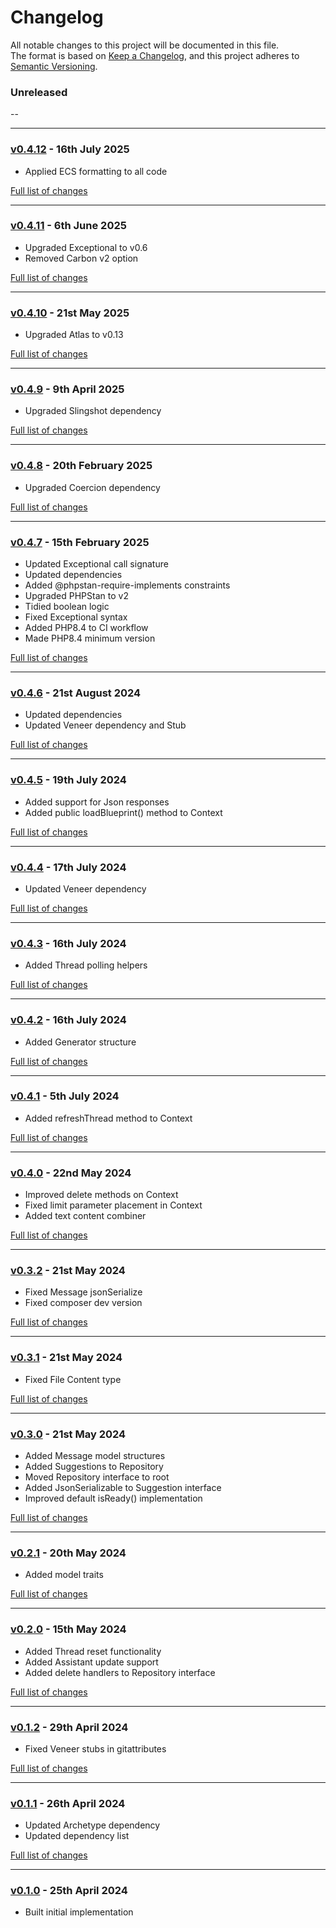 # Changelog

All notable changes to this project will be documented in this file.<br>
The format is based on [Keep a Changelog](https://keepachangelog.com/en/1.0.0/),
and this project adheres to [Semantic Versioning](https://semver.org/spec/v2.0.0.html).

### Unreleased
--

---

### [v0.4.12](https://github.com/decodelabs/prophet/commits/v0.4.12) - 16th July 2025

- Applied ECS formatting to all code

[Full list of changes](https://github.com/decodelabs/prophet/compare/v0.4.11...v0.4.12)

---

### [v0.4.11](https://github.com/decodelabs/prophet/commits/v0.4.11) - 6th June 2025

- Upgraded Exceptional to v0.6
- Removed Carbon v2 option

[Full list of changes](https://github.com/decodelabs/prophet/compare/v0.4.10...v0.4.11)

---

### [v0.4.10](https://github.com/decodelabs/prophet/commits/v0.4.10) - 21st May 2025

- Upgraded Atlas to v0.13

[Full list of changes](https://github.com/decodelabs/prophet/compare/v0.4.9...v0.4.10)

---

### [v0.4.9](https://github.com/decodelabs/prophet/commits/v0.4.9) - 9th April 2025

- Upgraded Slingshot dependency

[Full list of changes](https://github.com/decodelabs/prophet/compare/v0.4.8...v0.4.9)

---

### [v0.4.8](https://github.com/decodelabs/prophet/commits/v0.4.8) - 20th February 2025

- Upgraded Coercion dependency

[Full list of changes](https://github.com/decodelabs/prophet/compare/v0.4.7...v0.4.8)

---

### [v0.4.7](https://github.com/decodelabs/prophet/commits/v0.4.7) - 15th February 2025

- Updated Exceptional call signature
- Updated dependencies
- Added @phpstan-require-implements constraints
- Upgraded PHPStan to v2
- Tidied boolean logic
- Fixed Exceptional syntax
- Added PHP8.4 to CI workflow
- Made PHP8.4 minimum version

[Full list of changes](https://github.com/decodelabs/prophet/compare/v0.4.6...v0.4.7)

---

### [v0.4.6](https://github.com/decodelabs/prophet/commits/v0.4.6) - 21st August 2024

- Updated dependencies
- Updated Veneer dependency and Stub

[Full list of changes](https://github.com/decodelabs/prophet/compare/v0.4.5...v0.4.6)

---

### [v0.4.5](https://github.com/decodelabs/prophet/commits/v0.4.5) - 19th July 2024

- Added support for Json responses
- Added public loadBlueprint() method to Context

[Full list of changes](https://github.com/decodelabs/prophet/compare/v0.4.4...v0.4.5)

---

### [v0.4.4](https://github.com/decodelabs/prophet/commits/v0.4.4) - 17th July 2024

- Updated Veneer dependency

[Full list of changes](https://github.com/decodelabs/prophet/compare/v0.4.3...v0.4.4)

---

### [v0.4.3](https://github.com/decodelabs/prophet/commits/v0.4.3) - 16th July 2024

- Added Thread polling helpers

[Full list of changes](https://github.com/decodelabs/prophet/compare/v0.4.2...v0.4.3)

---

### [v0.4.2](https://github.com/decodelabs/prophet/commits/v0.4.2) - 16th July 2024

- Added Generator structure

[Full list of changes](https://github.com/decodelabs/prophet/compare/v0.4.1...v0.4.2)

---

### [v0.4.1](https://github.com/decodelabs/prophet/commits/v0.4.1) - 5th July 2024

- Added refreshThread method to Context

[Full list of changes](https://github.com/decodelabs/prophet/compare/v0.4.0...v0.4.1)

---

### [v0.4.0](https://github.com/decodelabs/prophet/commits/v0.4.0) - 22nd May 2024

- Improved delete methods on Context
- Fixed limit parameter placement in Context
- Added text content combiner

[Full list of changes](https://github.com/decodelabs/prophet/compare/v0.3.2...v0.4.0)

---

### [v0.3.2](https://github.com/decodelabs/prophet/commits/v0.3.2) - 21st May 2024

- Fixed Message jsonSerialize
- Fixed composer dev version

[Full list of changes](https://github.com/decodelabs/prophet/compare/v0.3.1...v0.3.2)

---

### [v0.3.1](https://github.com/decodelabs/prophet/commits/v0.3.1) - 21st May 2024

- Fixed File Content type

[Full list of changes](https://github.com/decodelabs/prophet/compare/v0.3.0...v0.3.1)

---

### [v0.3.0](https://github.com/decodelabs/prophet/commits/v0.3.0) - 21st May 2024

- Added Message model structures
- Added Suggestions to Repository
- Moved Repository interface to root
- Added JsonSerializable to Suggestion interface
- Improved default isReady() implementation

[Full list of changes](https://github.com/decodelabs/prophet/compare/v0.2.1...v0.3.0)

---

### [v0.2.1](https://github.com/decodelabs/prophet/commits/v0.2.1) - 20th May 2024

- Added model traits

[Full list of changes](https://github.com/decodelabs/prophet/compare/v0.2.0...v0.2.1)

---

### [v0.2.0](https://github.com/decodelabs/prophet/commits/v0.2.0) - 15th May 2024

- Added Thread reset functionality
- Added Assistant update support
- Added delete handlers to Repository interface

[Full list of changes](https://github.com/decodelabs/prophet/compare/v0.1.2...v0.2.0)

---

### [v0.1.2](https://github.com/decodelabs/prophet/commits/v0.1.2) - 29th April 2024

- Fixed Veneer stubs in gitattributes

[Full list of changes](https://github.com/decodelabs/prophet/compare/v0.1.1...v0.1.2)

---

### [v0.1.1](https://github.com/decodelabs/prophet/commits/v0.1.1) - 26th April 2024

- Updated Archetype dependency
- Updated dependency list

[Full list of changes](https://github.com/decodelabs/prophet/compare/v0.1.0...v0.1.1)

---

### [v0.1.0](https://github.com/decodelabs/prophet/commits/v0.1.0) - 25th April 2024

- Built initial implementation
